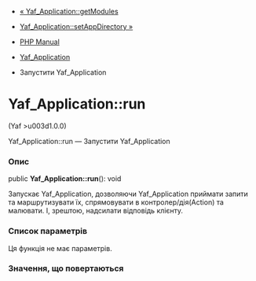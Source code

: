 - [« Yaf_Application::getModules](yaf-application.getmodules.md)
- [Yaf_Application::setAppDirectory
»](yaf-application.setappdirectory.md)

- [PHP Manual](index.md)
- [Yaf_Application](class.yaf-application.md)
- Запустити Yaf_Application

# Yaf_Application::run

(Yaf \>u003d1.0.0)

Yaf_Application::run — Запустити Yaf_Application

### Опис

public **Yaf_Application::run**(): void

Запускає Yaf_Application, дозволяючи Yaf_Application приймати запити та
маршрутизувати їх, спрямовувати в контролер/дія(Action) та
малювати. І, зрештою, надсилати відповідь клієнту.

### Список параметрів

Ця функція не має параметрів.

### Значення, що повертаються
